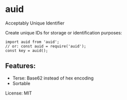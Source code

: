 # auid
Acceptably Unique Identifier

Create unique IDs for storage or identification purposes:

```
import auid from 'auid';
// or: const auid = require('auid');
const key = auid();
```
## Features:

- Terse: Base62 instead of hex encoding
- Sortable

License: MIT
